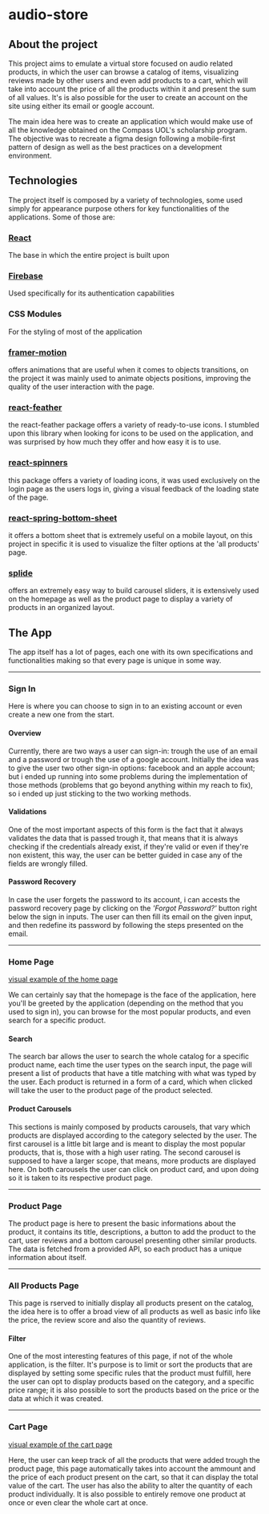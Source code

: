 # audio-store

## About the project

This project aims to emulate a virtual store focused on audio related products, in which the user can browse a catalog of items, visualizing reviews made by other users and even add products to a cart, which will take into account the price of all the products within it and present the sum of all values. It's is also possible for the user to create an account on the site using either its email or google account.

The main idea here was to create an application which would make use of all the knowledge obtained on the Compass UOL's scholarship program. The objective was to recreate a figma design following a mobile-first pattern of design as well as the best practices on a development environment.

## Technologies

The project itself is composed by a variety of technologies, some used simply for appearance purpose others for key functionalities of the applications. Some of those are:

### [React](https://react.dev/)

The base in which the entire project is built upon

### [Firebase](https://firebase.google.com/)

Used specifically for its authentication capabilities

### CSS Modules

For the styling of most of the application

### [framer-motion](https://www.framer.com/motion/)

offers animations that are useful when it comes to objects transitions, on the project it was mainly used to animate objects positions, improving the quality of the user interaction with the page.

### [react-feather](https://github.com/feathericons/react-feather)

the react-feather package offers a variety of ready-to-use icons. I stumbled upon this library when looking for icons to be used on the application, and was surprised by how much they offer and how easy it is to use.

### [react-spinners](https://github.com/davidhu2000/react-spinners)

this package offers a variety of loading icons, it was used exclusively on the login page as the users logs in, giving a visual feedback of the loading state of the page.

### [react-spring-bottom-sheet](https://github.com/stipsan/react-spring-bottom-sheet)

it offers a bottom sheet that is extremely useful on a mobile layout, on this project in specific it is used to visualize the filter options at the 'all products' page.

### [splide](https://splidejs.com/)

offers an extremely easy way to build carousel sliders, it is extensively used on the homepage as well as the product page to display a variety of products in an organized layout.

## The App

The app itself has a lot of pages, each one with its own specifications and functionalities making so that every page is unique in some way.

---

### Sign In

Here is where you can choose to sign in to an existing account or even create a new one from the start.

#### Overview

Currently, there are two ways a user can sign-in: trough the use of an email and a password or trough the use of a google account. Initially the idea was to give the user two other sign-in options: facebook and an apple account; but i ended up running into some problems during the implementation of those methods (problems that go beyond anything within my reach to fix), so i ended up just sticking to the two working methods.

#### Validations

One of the most important aspects of this form is the fact that it always validates the data that is passed trough it, that means that it is always checking if the credentials already exist, if they're valid or even if they're non existent, this way, the user can be better guided in case any of the fields are wrongly filled.

#### Password Recovery

In case the user forgets the password to its account, i can accests the password recovery page by clicking on the _'Forgot Password?'_ button right below the sign in inputs. The user can then fill its email on the given input, and then redefine its password by following the steps presented on the email.

---

### Home Page

[visual example of the home page]('readme-assets/homepage.gif')

We can certainly say that the homepage is the face of the application, here you'll be greeted by the application (depending on the method that you used to sign in), you can browse for the most popular products, and even search for a specific product.

#### Search

The search bar allows the user to search the whole catalog for a specific product name, each time the user types on the search input, the page will present a list of products that have a title matching with what was typed by the user.
Each product is returned in a form of a card, which when clicked will take the user to the product page of the product selected.

#### Product Carousels

This sections is mainly composed by products carousels, that vary which products are displayed according to the category selected by the user.
The first carousel is a little bit large and is meant to display the most popular products, that is, those with a high user rating.
The second carousel is supposed to have a larger scope, that means, more products are displayed here.
On both carousels the user can click on product card, and upon doing so it is taken to its respective product page.

---

### Product Page

The product page is here to present the basic informations about the product, it contains its title, descriptions, a button to add the product to the cart, user reviews and a bottom carousel presenting other similar products.
The data is fetched from a provided API, so each product has a unique information about itself.

---

### All Products Page

This page is rserved to initially display all products present on the catalog, the idea here is to offer a broad view of all products as well as basic info like the price, the review score and also the quantity of reviews.

#### Filter

One of the most interesting features of this page, if not of the whole application, is the filter. It's purpose is to limit or sort the products that are displayed by setting some specific rules that the product must fulfill, here the user can opt to display products based on the category, and a specific price range; it is also possible to sort the products based on the price or the data at which it was created.

---

### Cart Page

[visual example of the cart page]('readme-assets/cart.gif')

Here, the user can keep track of all the products that were added trough the product page, this page automatically takes into account the ammount and the price of each product present on the cart, so that it can display the total value of the cart.
The user has also the ability to alter the quantity of each product individually. It is also possible to entirely remove one product at once or even clear the whole cart at once.
